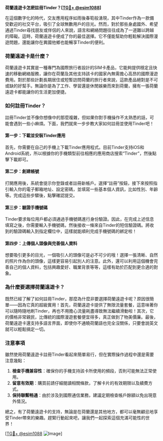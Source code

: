 **荷蘭遠遊卡怎麽註冊Tinder？[[TG💪+ @esim1088](https://t.me/s/esim1088)]**

在這個數字化的時代，交友應用程序如雨後春筍般湧現，其中Tinder作為一款備受歡迎的社交平台，吸引了全球無數用戶的目光。然而，對於那些身處國外、希望通過Tinder尋找朋友或伴侶的人來說，語言和網絡問題往往成為了一道難以跨越的障礙。這時，荷蘭遠遊卡便成了你的最佳選擇。它不僅能幫助你輕鬆解決國際漫遊問題，還能讓你在異國他鄉也能暢享Tinder的便利。

### 荷蘭遠遊卡是什麼？

荷蘭遠遊卡其實是一種專門為國際旅行者設計的SIM卡產品，它能夠提供穩定且快速的移動網絡服務，讓你在荷蘭及其他支持該卡的國家內無需擔心高昂的國際漫遊費用。對於那些計劃長期居住或短暫訪問荷蘭的旅行者來說，這款產品絕對是不可或缺的好幫手。無論你是為了工作、學習還是休閒娛樂而來到荷蘭，擁有一張荷蘭遠遊卡都能讓你的生活更加便捷。

### 如何註冊Tinder？

註冊Tinder並不像你想像中的那麼複雜，但如果你對手機操作不太熟悉的話，可能會遇到一些小麻煩。下面，我們就來一步步教大家如何註冊並使用Tinder吧！

#### 第一步：下載並安裝Tinder應用

首先，你需要在自己的手機上下載Tinder應用程式。目前Tinder支持iOS和Android系統，所以根據你的手機類型前往相應的應用商店搜索“Tinder”，然後點擊下載即可。

#### 第二步：創建帳號

打開應用後，系統會提示你登錄或者註冊新帳戶。選擇“註冊”按鈕，接下來按照指引輸入你的電子郵箱地址、設定密碼，並填寫一些基本個人資訊，比如性別、年齡等。完成這些步驟後，點擊確認提交。

#### 第三步：驗證手機號碼

Tinder要求每位用戶都必須通過手機號碼進行身份驗證。因此，在完成上述信息填寫之後，你需要輸入手機號碼，然後接收一條來自Tinder的短信驗證碼。將收到的驗證碼輸入到指定欄位中，這樣就能順利完成手機號碼的綁定啦！

#### 第四步：上傳個人頭像與完善個人資料

想要吸引更多的目光，一個吸引人的頭像可是必不可少的哦！選擇一張清晰、自然的照片作為你的頭像，這樣更容易引起別人的注意。此外，還可以利用這個機會完善自己的個人資料，包括興趣愛好、職業背景等等，這樣有助於匹配到更合適的對象。

### 為什麼要選擇荷蘭遠遊卡？

既然已經了解了如何註冊Tinder，那麼為什麼非要選擇荷蘭遠遊卡呢？原因很簡單——因為它真的超級實用！首先，荷蘭遠遊卡提供了無限流量套餐，這意味著你可以隨時隨地刷Tinder，再也不用擔心流量耗盡導致無法繼續滑動啦！其次，它的價格非常親民，比傳統的國際漫遊套餐便宜得多，真正做到了物美價廉。最後，荷蘭遠遊卡還支持多語言界面，即使你不通曉荷蘭語也完全沒關係，只要會說英文就可以輕鬆搞定一切。

### 注意事項

雖然使用荷蘭遠遊卡註冊Tinder看起來簡單易行，但在實際操作過程中還是需要注意幾點：

1. **檢查手機兼容性**：確保你的手機支持該卡所使用的頻段，否則可能無法正常使用。
2. **留意有效期**：購買前請仔細閱讀相關條款，了解卡片的有效期限以及續費方式。
3. **保持聯繫畅通**：由於涉及到國際通信業務，建議定期檢查帳戶餘額以免出現意外情況。

總之，有了荷蘭遠遊卡的支持，無論是在荷蘭還是其他地方，都可以毫無顧忌地享受Tinder帶來的樂趣。趕緊行動起來吧，讓我們一起探索這個充滿可能性的世界！

[[TG💪+ @esim1088](https://t.me/s/esim1088) ![Image](https://i.postimg.cc/4NQfJmqS/Snipaste-2025-05-13-00-14-12.png)]